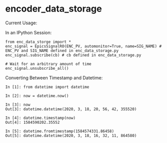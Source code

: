 # encoder_data_storage
Current Usage:

In an IPython Session:

```
from enc_data_storge import *
enc_signal = EpicsSignalRO(ENC_PV, automonitor=True, name=SIG_NAME) # ENC_PV and SIG_NAME defined in enc_data_storage.py
enc_signal.subscribe(cb) # cb defined in enc_data_storage.py

# Wait for an arbitrary amount of time
enc_signal.unsubscribe_all()
```

Converting Between Timestamp and Datetime:

```
In [1]: from datetime import datetime

In [2]: now = datetime.now()

In [3]: now
Out[3]: datetime.datetime(2020, 3, 18, 20, 56, 42, 355520)

In [4]: datetime.timestamp(now)
Out[4]: 1584590202.35552

In [5]: datetime.fromtimestamp(1584574331.86458)
Out[5]: datetime.datetime(2020, 3, 18, 16, 32, 11, 864580)
```
